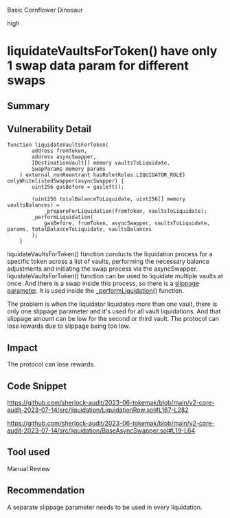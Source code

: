 Basic Cornflower Dinosaur

high

# liquidateVaultsForToken() have only 1 swap data param for different swaps
## Summary

## Vulnerability Detail
```solidity
function liquidateVaultsForToken(
        address fromToken,
        address asyncSwapper,
        IDestinationVault[] memory vaultsToLiquidate,
        SwapParams memory params
    ) external nonReentrant hasRole(Roles.LIQUIDATOR_ROLE) onlyWhitelistedSwapper(asyncSwapper) {
        uint256 gasBefore = gasleft();

        (uint256 totalBalanceToLiquidate, uint256[] memory vaultsBalances) =
            _prepareForLiquidation(fromToken, vaultsToLiquidate);
        _performLiquidation(
            gasBefore, fromToken, asyncSwapper, vaultsToLiquidate, params, totalBalanceToLiquidate, vaultsBalances
        ); 
    } 
```
liquidateVaultsForToken() function conducts the liquidation process for a specific token across a list of vaults, performing the necessary balance adjustments and initiating the swap process via the asyncSwapper. liquidateVaultsForToken() function can be used to liquidate multiple vaults at once. And there is a swap inside this process, so there is a [slippage parameter](https://github.com/sherlock-audit/2023-06-tokemak/blob/main/v2-core-audit-2023-07-14/src/liquidation/LiquidationRow.sol#L171). It is used inside the [_performLiquidation()](https://github.com/sherlock-audit/2023-06-tokemak/blob/main/v2-core-audit-2023-07-14/src/liquidation/LiquidationRow.sol#L251) function.

The problem is when the liquidator liquidates more than one vault, there is only one slippage parameter and it's used for all vault liquidations. And that slippage amount can be low for the second or third vault. The protocol can lose rewards due to slippage being too low.
## Impact
The protocol can lose rewards.
## Code Snippet
https://github.com/sherlock-audit/2023-06-tokemak/blob/main/v2-core-audit-2023-07-14/src/liquidation/LiquidationRow.sol#L167-L282

https://github.com/sherlock-audit/2023-06-tokemak/blob/main/v2-core-audit-2023-07-14/src/liquidation/BaseAsyncSwapper.sol#L19-L64
## Tool used

Manual Review

## Recommendation
A separate slippage parameter needs to be used in every liquidation.